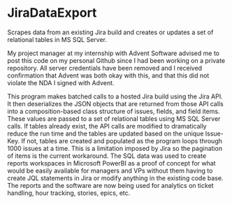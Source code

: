 # JiraDataExport
Scrapes data from an existing Jira build and creates or updates a set of relational tables in MS SQL Server. 

My project manager at my internship with Advent Software advised me to post this code on my personal Github since I had been working on a private repository. All server credentials have been removed and I received confirmation that Advent was both okay with this, and that this did not violate the NDA I signed with Advent.

This program makes batched calls to a hosted Jira build using the Jira API. It then deserializes the JSON objects that are returned from those API calls into a composition-based class structure of issues, fields, and field items. These values are passed to a set of relational tables using MS SQL Server calls. If tables already exist, the API calls are modified to dramatically reduce the run time and the tables are updated based on the unique Issue-Key. If not, tables are created and populated as the program loops through 1000 issues at a time. This is a limitation imposed by Jira so the pagination of items is the current workaround. 
The SQL data was used to create reports workspaces in Microsoft PowerBI as a proof of concept for what would be easily available for managers and VPs without them having to create JQL statements in Jira or modify anything in the existing code base. The reports and the software are now being used for analytics on ticket handling, hour tracking, stories, epics, etc.
